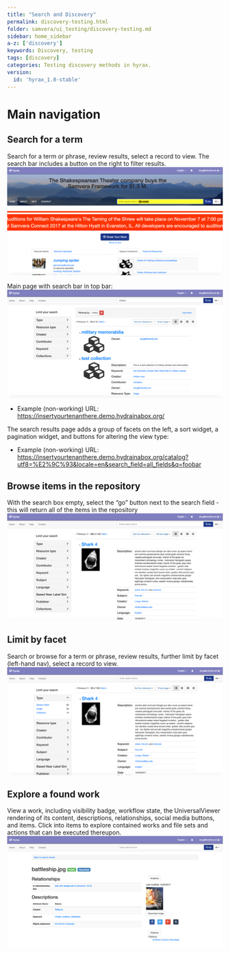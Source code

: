 ```yaml
---
title: "Search and Discovery"
permalink: discovery-testing.html
folder: samvera/ui_testing/discovery-testing.md
sidebar: home_sidebar
a-z: ['discovery']
keywords: Discovery, testing
tags: [discovery]
categories: Testing discovery methods in hyrax.
version:
  id: 'hyrax_1.0-stable'
---
```


# Main navigation

## Search for a term
Search for a term or phrase, review results, select a record to view. The search bar includes a button on the right to filter results. ![discovery](images/screenshots/UIT_discovery_1.png)

Main page with search bar in top bar: ![discovery](images/screenshots/UIT_discovery_2.png)

- Example (non-working) URL: https://insertyourtenanthere.demo.hydrainabox.org/

The search results page adds a group of facets on the left, a sort widget, a pagination widget, and buttons for altering the view type:

- Example (non-working) URL: https://insertyourtenanthere.demo.hydrainabox.org/catalog?utf8=%E2%9C%93&locale=en&search_field=all_fields&q=foobar

## Browse items in the repository
With the search box empty, select the “go” button next to the search field - this will return all of the items in the repository ![discovery](images/screenshots/UIT_discovery_3.png)

## Limit by facet
Search or browse for a term or phrase, review results, further limit by facet (left-hand nav), select a record to view. ![discovery](images/screenshots/UIT_discovery_4.png)

## Explore a found work
View a work, including visibility badge, workflow state, the UniversalViewer rendering of its content, descriptions, relationships, social media buttons, and items. Click into items to explore contained works and file sets and actions that can be executed thereupon. ![discovery](images/screenshots/UIT_discovery_5.png)
